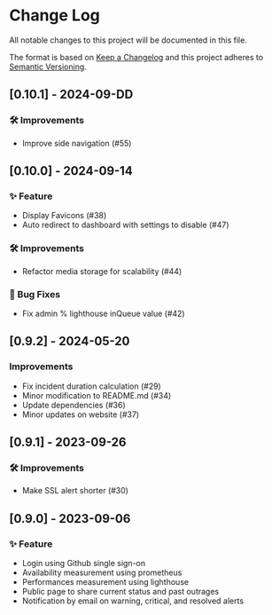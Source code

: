 # Change Log

All notable changes to this project will be documented in this file.
 
The format is based on [Keep a Changelog](http://keepachangelog.com/)
and this project adheres to [Semantic Versioning](http://semver.org/).
 
<!---
## [Unreleased] - yyyy-mm-dd

### ✨ Feature – for new features
### 🛠 Improvements – for general improvements
### 🚨 Changed – for changes in existing functionality
### ⚠️ Deprecated – for soon-to-be removed features
### 📚 Documentation – for documentation update
### 🗑 Removed – for removed features
### 🐛 Bug Fixes – for any bug fixes
### 🔒 Security – in case of vulnerabilities
### 🏗 Chore – for tidying code

See for sample https://raw.githubusercontent.com/favoloso/conventional-changelog-emoji/master/CHANGELOG.md
-->

## [0.10.1] - 2024-09-DD
### 🛠 Improvements
-  Improve side navigation (#55)

## [0.10.0] - 2024-09-14
### ✨ Feature
- Display Favicons (#38)
- Auto redirect to dashboard with settings to disable (#47)
### 🛠 Improvements
- Refactor media storage for scalability (#44)
### 🐛 Bug Fixes
- Fix admin % lighthouse inQueue value (#42)

## [0.9.2] - 2024-05-20
### Improvements
- Fix incident duration calculation (#29)
- Minor modification to README.md (#34)
- Update dependencies (#36)
- Minor updates on website (#37)

## [0.9.1] - 2023-09-26
### 🛠 Improvements
- Make SSL alert shorter (#30)

## [0.9.0] - 2023-09-06
### ✨ Feature
- Login using Github single sign-on
- Availability measurement using prometheus
- Performances measurement using lighthouse
- Public page to share current status and past outrages
- Notification by email on warning, critical, and resolved alerts
